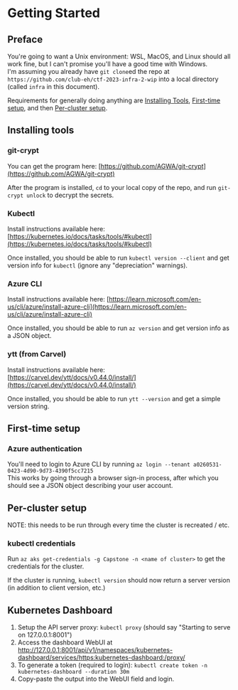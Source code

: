 # Getting Started

## Preface

You're going to want a Unix environment: WSL, MacOS, and Linux should all work fine, but I can't promise you'll have a good time with Windows.  
I'm assuming you already have `git clone`ed the repo at `https://github.com/club-eh/ctf-2023-infra-2-wip` into a local directory (called `infra` in this document).

Requirements for generally doing anything are [Installing Tools](#installing-tools), [First-time setup](#first-time-setup), and then [Per-cluster setup](#per-cluster-setup).


## Installing tools

### git-crypt

You can get the program here: [https://github.com/AGWA/git-crypt](https://github.com/AGWA/git-crypt)

After the program is installed, `cd` to your local copy of the repo, and run `git-crypt unlock` to decrypt the secrets.

### Kubectl

Install instructions available here: [https://kubernetes.io/docs/tasks/tools/#kubectl](https://kubernetes.io/docs/tasks/tools/#kubectl)

Once installed, you should be able to run `kubectl version --client` and get version info for `kubectl` (ignore any "depreciation" warnings).

### Azure CLI

Install instructions available here: [https://learn.microsoft.com/en-us/cli/azure/install-azure-cli](https://learn.microsoft.com/en-us/cli/azure/install-azure-cli)

Once installed, you should be able to run `az version` and get version info as a JSON object.

### ytt (from Carvel)

Install instructions available here: [https://carvel.dev/ytt/docs/v0.44.0/install/](https://carvel.dev/ytt/docs/v0.44.0/install/)

Once installed, you should be able to run `ytt --version` and get a simple version string.


## First-time setup

### Azure authentication

You'll need to login to Azure CLI by running `az login --tenant a0260531-0423-4d90-9d73-4390f5cc7215`  
This works by going through a browser sign-in process, after which you should see a JSON object describing your user account.


## Per-cluster setup

NOTE: this needs to be run through every time the cluster is recreated / etc.

### kubectl credentials

Run `az aks get-credentials -g Capstone -n <name of cluster>` to get the credentials for the cluster.

If the cluster is running, `kubectl version` should now return a server version (in addition to client version, etc.)


## Kubernetes Dashboard

1. Setup the API server proxy: `kubectl proxy` (should say "Starting to serve on 127.0.0.1:8001")
2. Access the dashboard WebUI at http://127.0.0.1:8001/api/v1/namespaces/kubernetes-dashboard/services/https:kubernetes-dashboard:/proxy/
3. To generate a token (required to login): `kubectl create token -n kubernetes-dashboard --duration 30m`
4. Copy-paste the output into the WebUI field and login.
